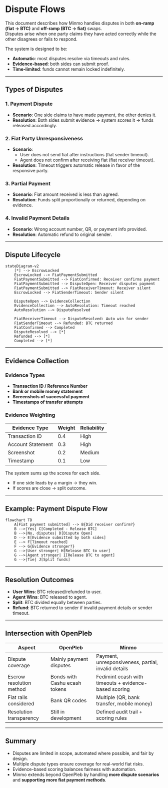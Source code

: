 # Dispute Flows

This document describes how Minmo handles disputes in both **on-ramp (fiat → BTC)** and **off-ramp (BTC → fiat)** swaps.  
Disputes arise when one party claims they have acted correctly while the other disagrees or fails to respond.

The system is designed to be:
- **Automatic**: most disputes resolve via timeouts and rules.  
- **Evidence-based**: both sides can submit proof.  
- **Time-limited**: funds cannot remain locked indefinitely.  

---

## Types of Disputes

### 1. Payment Dispute
- **Scenario**: One side claims to have made payment, the other denies it.  
- **Resolution**: Both sides submit evidence → system scores it → funds released accordingly.  

### 2. Fiat Party Unresponsiveness
- **Scenario**:  
  - User does not send fiat after instructions (fiat sender timeout).  
  - Agent does not confirm after receiving fiat (fiat receiver timeout).  
- **Resolution**: Timeout triggers automatic release in favor of the responsive party.  

### 3. Partial Payment
- **Scenario**: Fiat amount received is less than agreed.  
- **Resolution**: Funds split proportionally or returned, depending on evidence.  

### 4. Invalid Payment Details
- **Scenario**: Wrong account number, QR, or payment info provided.  
- **Resolution**: Automatic refund to original sender.  

---

## Dispute Lifecycle

```mermaid
stateDiagram-v2
    [*] --> EscrowLocked
    EscrowLocked --> FiatPaymentSubmitted
    FiatPaymentSubmitted --> FiatConfirmed: Receiver confirms payment
    FiatPaymentSubmitted --> DisputeOpen: Receiver disputes payment
    FiatPaymentSubmitted --> FiatReceiverTimeout: Receiver silent
    EscrowLocked --> FiatSenderTimeout: Sender silent

    DisputeOpen --> EvidenceCollection
    EvidenceCollection --> AutoResolution: Timeout reached
    AutoResolution --> DisputeResolved

    FiatReceiverTimeout --> DisputeResolved: Auto win for sender
    FiatSenderTimeout --> Refunded: BTC returned
    FiatConfirmed --> Completed
    DisputeResolved --> [*]
    Refunded --> [*]
    Completed --> [*]
```

---

## Evidence Collection

### Evidence Types
- **Transaction ID / Reference Number**  
- **Bank or mobile money statement**  
- **Screenshots of successful payment**  
- **Timestamps of transfer attempts**  

### Evidence Weighting
| Evidence Type        | Weight | Reliability |
|----------------------|--------|-------------|
| Transaction ID       | 0.4    | High        |
| Account Statement    | 0.3    | High        |
| Screenshot           | 0.2    | Medium      |
| Timestamp            | 0.1    | Low         |

The system sums up the scores for each side.  
- If one side leads by a margin → they win.  
- If scores are close → split outcome.  

---

## Example: Payment Dispute Flow

```mermaid
flowchart TD
    A[Fiat payment submitted] --> B{Did receiver confirm?}
    B -->|Yes| C[Completed - Release BTC]
    B -->|No, disputes| D[Dispute Open]
    D --> E[Evidence submitted by both sides]
    E --> F[Timeout reached]
    F --> G{Evidence stronger?}
    G -->|User stronger| H[Release BTC to user]
    G -->|Agent stronger| I[Release BTC to agent]
    G -->|Tie| J[Split funds]
```

---

## Resolution Outcomes

- **User Wins**: BTC released/refunded to user.  
- **Agent Wins**: BTC released to agent.  
- **Split**: BTC divided equally between parties.  
- **Refund**: BTC returned to sender if invalid payment details or sender timeout.  

---

## Intersection with OpenPleb

| Aspect                  | OpenPleb                   | Minmo |
|--------------------------|----------------------------|-------|
| Dispute coverage         | Mainly payment disputes    | Payment, unresponsiveness, partial, invalid details |
| Escrow resolution method | Bonds with Cashu ecash tokens    | Fedimint ecash with timeouts + evidence-based scoring |
| Fiat rails considered    | Bank QR codes              | Multiple (QR, bank transfer, mobile money) |
| Resolution transparency  | Still in development       | Defined audit trail + scoring rules |

---

## Summary

- Disputes are limited in scope, automated where possible, and fair by design.  
- Multiple dispute types ensure coverage for real-world fiat risks.  
- Evidence-based scoring balances fairness with automation.  
- Minmo extends beyond OpenPleb by handling **more dispute scenarios** and **supporting more fiat payment methods**.  
